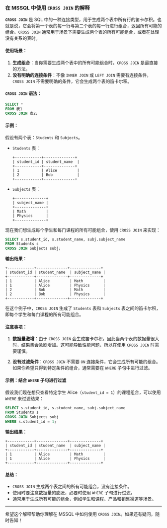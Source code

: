  ### 在 MSSQL 中使用 `CROSS JOIN` 的解释

**`CROSS JOIN`** 是 SQL 中的一种连接类型，用于生成两个表中所有行的笛卡尔积。也就是说，它会将第一个表的每一行与第二个表的每一行进行组合，返回所有可能的组合。`CROSS JOIN` 通常用于场景下需要生成两个表的所有可能组合，或者在处理没有关系的表时。

#### 使用场景：
1. **生成组合**：当你需要生成两个表中的所有可能组合时，`CROSS JOIN` 是最直接的方法。
2. **没有明确的连接条件**：不像 `INNER JOIN` 或 `LEFT JOIN` 需要有连接条件，`CROSS JOIN` 不需要明确的条件，它会生成两个表的笛卡尔积。

#### `CROSS JOIN` 语法：
```sql
SELECT * 
FROM 表1
CROSS JOIN 表2;
```

#### 示例：
假设有两个表：`Students` 和 `Subjects`。

- `Students` 表：
  ```plaintext
  +------------+--------------+
  | student_id | student_name  |
  +------------+--------------+
  | 1          | Alice         |
  | 2          | Bob           |
  +------------+--------------+
  ```

- `Subjects` 表：
  ```plaintext
  +--------------+
  | subject_name |
  +--------------+
  | Math         |
  | Physics      |
  +--------------+
  ```

现在我们想生成每个学生和每门课程的所有可能组合，使用 `CROSS JOIN` 来实现：

```sql
SELECT s.student_id, s.student_name, subj.subject_name
FROM Students s
CROSS JOIN Subjects subj;
```

**输出结果**：
```plaintext
+------------+--------------+--------------+
| student_id | student_name  | subject_name |
+------------+--------------+--------------+
| 1          | Alice         | Math         |
| 1          | Alice         | Physics      |
| 2          | Bob           | Math         |
| 2          | Bob           | Physics      |
+------------+--------------+--------------+
```

在这个例子中，`CROSS JOIN` 生成了 `Students` 表和 `Subjects` 表之间的笛卡尔积，即每个学生和每门课程的所有可能组合。

#### 注意事项：
1. **数据量激增**：由于 `CROSS JOIN` 会生成笛卡尔积，因此当两个表的数据量很大时，结果集会急剧增加。这可能导致性能问题，所以在使用 `CROSS JOIN` 时需要谨慎。
   
2. **没有过滤条件**：`CROSS JOIN` 不需要 `ON` 连接条件，它会生成所有可能的组合。如果你希望只得到特定条件的组合，通常需要在 `WHERE` 子句中进行过滤。

#### 示例：结合 `WHERE` 子句进行过滤
假设我们现在想只查看特定学生 Alice（`student_id = 1`）的课程组合，可以使用 `WHERE` 来过滤结果：

```sql
SELECT s.student_id, s.student_name, subj.subject_name
FROM Students s
CROSS JOIN Subjects subj
WHERE s.student_id = 1;
```

**输出结果**：
```plaintext
+------------+--------------+--------------+
| student_id | student_name  | subject_name |
+------------+--------------+--------------+
| 1          | Alice         | Math         |
| 1          | Alice         | Physics      |
+------------+--------------+--------------+
```

#### 总结：
- `CROSS JOIN` 生成两个表之间的所有可能组合，没有连接条件。
- 使用时要注意数据量的膨胀，必要时使用 `WHERE` 子句进行过滤。
- 通常用于生成所有可能的组合，例如学生和课程、产品和销售渠道等场景。

---

希望这个解释帮助你理解在 MSSQL 中如何使用 `CROSS JOIN`。如果还有疑问，随时告知！
